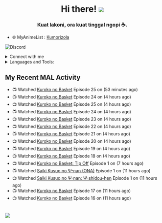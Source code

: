 <h1 align="center">Hi there! <img src="https://media.giphy.com/media/hvRJCLFzcasrR4ia7z/giphy.gif" width="25px"> </h1>
<h3 align="center">Kuat lakoni, ora kuat tinggal ngopi ☕.</h3>

- 🌐 MyAnimeList : [Kumorizola](https://myanimelist.net/animelist/Kumorizola)

![Discord](https://discord.c99.nl/widget/theme-3/761213268009943051.png)
<details>
      <summary>Connect with me</summary>
    <p align="left">
        <a href="https://www.facebook.com/kumori.hartley.1" target="blank"><img align="center"
                src="https://raw.githubusercontent.com/rahuldkjain/github-profile-readme-generator/master/src/images/icons/Social/facebook.svg"
                alt="kumori hartley" height="30" width="40" /></a>
        <a href="https://www.instagram.com/kumorizola/" target="blank"><img align="center"
                src="https://raw.githubusercontent.com/rahuldkjain/github-profile-readme-generator/master/src/images/icons/Social/instagram.svg"
                alt="kumorizola" height="30" width="40" /></a>
        <a href="https://discord.com" target="blank"><img align="center"
                src="https://raw.githubusercontent.com/rahuldkjain/github-profile-readme-generator/master/src/images/icons/Social/discord.svg"
                alt="Kumori#5882" height="30" width="40" /></a>
    </p>
</details>

<details>
    <summary align="left">Languages and Tools:</summary>
<p align="left">
      <a href="https://www.w3schools.com/css/" target="_blank">
        <img src="https://raw.githubusercontent.com/devicons/devicon/master/icons/css3/css3-original-wordmark.svg"
            alt="css3" width="40" height="40" /> </a> <a href="https://www.w3.org/html/" target="_blank"> <img
            src="https://raw.githubusercontent.com/devicons/devicon/master/icons/html5/html5-original-wordmark.svg"
            alt="html5" width="40" height="40" /> </a> <a href="https://www.java.com" target="_blank"> <img
            src="https://raw.githubusercontent.com/devicons/devicon/master/icons/java/java-original.svg" alt="java"
            width="40" height="40" /> </a> <a href="https://developer.mozilla.org/en-US/docs/Web/JavaScript"
            target="_blank"> <img
            src="https://raw.githubusercontent.com/devicons/devicon/master/icons/javascript/javascript-original.svg"
            alt="javascript" width="40" height="40" /> </a> <a href="https://nodejs.org" target="_blank"> <img
            src="https://raw.githubusercontent.com/devicons/devicon/master/icons/nodejs/nodejs-original-wordmark.svg"
            alt="nodejs" width="40" height="40" /> </a> <a href="https://www.python.org" target="_blank"> <img
            src="https://raw.githubusercontent.com/devicons/devicon/master/icons/python/python-original.svg"
            alt="python" width="40" height="40" /> </a> <a href="https://www.typescriptlang.org/" target="_blank"> <img
            src="https://raw.githubusercontent.com/devicons/devicon/master/icons/typescript/typescript-original.svg" 
            alt="typescript" width="40" height="40" /> </a> <a href="https://www.photoshop.com/en" target="_blank"> <img
            src="https://upload.wikimedia.org/wikipedia/commons/a/af/Adobe_Photoshop_CC_icon.svg" alt="photoshop" width="40" height="40"/> </a>
            <a href="https://www.adobe.com/products/premiere.html" target="_blank"> <img
            src="https://upload.wikimedia.org/wikipedia/commons/4/40/Adobe_Premiere_Pro_CC_icon.svg" alt="Premiere pro" width="40" height="40"/> </a>
            <a href="https://www.adobe.com/in/products/illustrator.html" target="_blank"> <img 
            src="https://upload.wikimedia.org/wikipedia/commons/f/fb/Adobe_Illustrator_CC_icon.svg" alt="illustrator" width="40" height="40"/> </a>
      
 </details>
 
 <h2> My Recent MAL Activity</h2>
<!-- MAL_ACTIVITY:start -->

- 📺 Watched [Kuroko no Basket](https://MyAnimeList.net/anime.php?id=11771) Episode 25 on (53 minutes ago)
- 📺 Watched [Kuroko no Basket](https://MyAnimeList.net/anime.php?id=11771) Episode 24 on (4 hours ago)
- 📺 Watched [Kuroko no Basket](https://MyAnimeList.net/anime.php?id=11771) Episode 25 on (4 hours ago)
- 📺 Watched [Kuroko no Basket](https://MyAnimeList.net/anime.php?id=11771) Episode 24 on (4 hours ago)
- 📺 Watched [Kuroko no Basket](https://MyAnimeList.net/anime.php?id=11771) Episode 23 on (4 hours ago)
- 📺 Watched [Kuroko no Basket](https://MyAnimeList.net/anime.php?id=11771) Episode 22 on (4 hours ago)
- 📺 Watched [Kuroko no Basket](https://MyAnimeList.net/anime.php?id=11771) Episode 21 on (4 hours ago)
- 📺 Watched [Kuroko no Basket](https://MyAnimeList.net/anime.php?id=11771) Episode 20 on (4 hours ago)
- 📺 Watched [Kuroko no Basket](https://MyAnimeList.net/anime.php?id=11771) Episode 19 on (4 hours ago)
- 📺 Watched [Kuroko no Basket](https://MyAnimeList.net/anime.php?id=11771) Episode 18 on (4 hours ago)
- 📺 Watched [Kuroko no Basket: Tip Off](https://MyAnimeList.net/anime.php?id=16916) Episode 1 on (7 hours ago)
- 📺 Watched [Saiki Kusuo no Ψ-nan (ONA)](https://MyAnimeList.net/anime.php?id=19469) Episode 1 on (11 hours ago)
- 📺 Watched [Saiki Kusuo no Ψ-nan: Ψ-shidou-hen](https://MyAnimeList.net/anime.php?id=40542) Episode 1 on (11 hours ago)
- 📺 Watched [Kuroko no Basket](https://MyAnimeList.net/anime.php?id=11771) Episode 17 on (11 hours ago)
- 📺 Watched [Kuroko no Basket](https://MyAnimeList.net/anime.php?id=11771) Episode 16 on (11 hours ago)

<!-- MAL_ACTIVITY:end -->

  
<h2 align="left"> <img src="https://media.discordapp.net/attachments/918405470073520168/919220018355523584/ezgif.com-gif-maker_1.gif">
